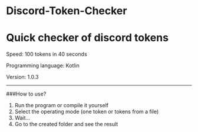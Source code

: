 # Discord-Token-Checker
# Quick checker of discord tokens

Speed: 100 tokens in 40 seconds

Programming language: Kotlin

Version: 1.0.3

---

###How to use?

1. Run the program or compile it yourself
2. Select the operating mode (one token or tokens from a file)
3. Wait...
4. Go to the created folder and see the result
